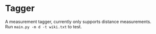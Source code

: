 # Tagger

A measurement tagger, currently only supports distance measurements. 
Run `main.py -m d -t wiki.txt` to test.
